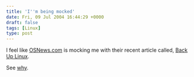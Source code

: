 ```yaml
---
title: 'I''m being mocked'
date: Fri, 09 Jul 2004 16:44:29 +0000
draft: false
tags: [Linux]
type: post
---
```


I feel like [OSNews.com](http://www.osnews.com) is mocking me with their recent article called, [Back Up Linux](http://www.osnews.com/story.php?news_id=7632).

See [why](/page/jmrodri/20040703).